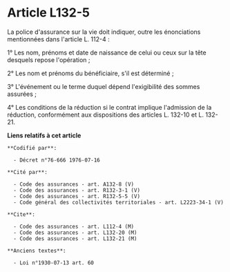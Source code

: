 # Article L132-5

La police d'assurance sur la vie doit indiquer, outre les énonciations mentionnées dans l'article L. 112-4 :

1° Les nom, prénoms et date de naissance de celui ou ceux sur la tête desquels repose l'opération ;

2° Les nom et prénoms du bénéficiaire, s'il est déterminé ;

3° L'événement ou le terme duquel dépend l'exigibilité des sommes assurées ;

4° Les conditions de la réduction si le contrat implique l'admission de la réduction, conformément aux dispositions des
articles L. 132-10 et L. 132-21.

**Liens relatifs à cet article**

	**Codifié par**:

	  - Décret n°76-666 1976-07-16

	**Cité par**:

	  - Code des assurances - art. A132-8 (V)
	  - Code des assurances - art. R132-3-1 (V)
	  - Code des assurances - art. R132-5-5 (V)
	  - Code général des collectivités territoriales - art. L2223-34-1 (V)

	**Cite**:

	  - Code des assurances - art. L112-4 (M)
	  - Code des assurances - art. L132-20 (M)
	  - Code des assurances - art. L132-21 (M)

	**Anciens textes**:

	  - Loi n°1930-07-13 art. 60
